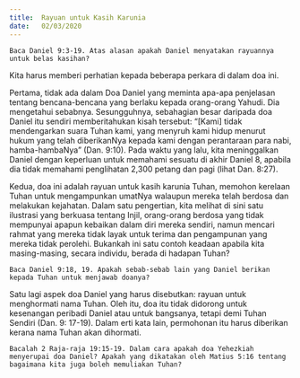 ```yaml
---
title:  Rayuan untuk Kasih Karunia
date:   02/03/2020
---
```


`Baca Daniel 9:3-19. Atas alasan apakah Daniel menyatakan rayuannya untuk belas kasihan?`

Kita harus memberi perhatian kepada beberapa perkara di dalam doa ini.

Pertama, tidak ada dalam Doa Daniel yang meminta apa-apa penjelasan tentang bencana-bencana yang berlaku kepada orang-orang Yahudi. Dia mengetahui sebabnya. Sesungguhnya, sebahagian besar daripada doa Daniel itu sendiri memberitahukan kisah tersebut: “[Kami] tidak mendengarkan suara Tuhan kami, yang menyruh kami hidup menurut hukum yang telah diberikanNya kepada kami dengan perantaraan para nabi, hamba-hambaNya” (Dan. 9:10). Pada waktu yang lalu, kita meninggalkan Daniel dengan keperluan untuk memahami sesuatu di akhir Daniel 8, apabila dia tidak memahami penglihatan 2,300 petang dan pagi (lihat Dan. 8:27).

Kedua, doa ini adalah rayuan untuk kasih karunia Tuhan, memohon kerelaan Tuhan untuk mengampunkan umatNya walaupun mereka telah berdosa dan melakukan kejahatan. Dalam satu pengertian, kita melihat di sini satu ilustrasi yang berkuasa tentang Injil, orang-orang berdosa yang tidak mempunyai apapun kebaikan dalam diri mereka sendiri, namun mencari rahmat yang mereka tidak layak untuk terima dan pengampunan yang mereka tidak perolehi. Bukankah ini satu contoh keadaan apabila kita masing-masing, secara individu, berada di hadapan Tuhan?

`Baca Daniel 9:18, 19. Apakah sebab-sebab lain yang Daniel berikan kepada Tuhan untuk menjawab doanya?`

Satu lagi aspek doa Daniel yang harus disebutkan: rayuan untuk menghormati nama Tuhan. Oleh itu, doa itu tidak didorong untuk kesenangan peribadi Daniel atau untuk bangsanya, tetapi demi Tuhan Sendiri (Dan. 9: 17-19). Dalam erti kata lain, permohonan itu harus diberikan kerana nama Tuhan akan dihormati.

`Bacalah 2 Raja-raja 19:15-19. Dalam cara apakah doa Yehezkiah menyerupai doa Daniel? Apakah yang dikatakan oleh Matius 5:16 tentang bagaimana kita juga boleh memuliakan Tuhan?`